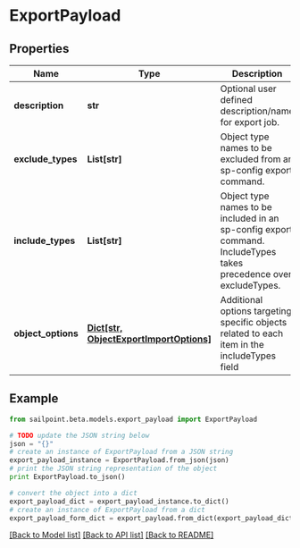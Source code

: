 # ExportPayload


## Properties
Name | Type | Description | Notes
------------ | ------------- | ------------- | -------------
**description** | **str** | Optional user defined description/name for export job. | [optional] 
**exclude_types** | **List[str]** | Object type names to be excluded from an sp-config export command. | [optional] 
**include_types** | **List[str]** | Object type names to be included in an sp-config export command. IncludeTypes takes precedence over excludeTypes. | [optional] 
**object_options** | [**Dict[str, ObjectExportImportOptions]**](ObjectExportImportOptions.md) | Additional options targeting specific objects related to each item in the includeTypes field | [optional] 

## Example

```python
from sailpoint.beta.models.export_payload import ExportPayload

# TODO update the JSON string below
json = "{}"
# create an instance of ExportPayload from a JSON string
export_payload_instance = ExportPayload.from_json(json)
# print the JSON string representation of the object
print ExportPayload.to_json()

# convert the object into a dict
export_payload_dict = export_payload_instance.to_dict()
# create an instance of ExportPayload from a dict
export_payload_form_dict = export_payload.from_dict(export_payload_dict)
```
[[Back to Model list]](../README.md#documentation-for-models) [[Back to API list]](../README.md#documentation-for-api-endpoints) [[Back to README]](../README.md)



